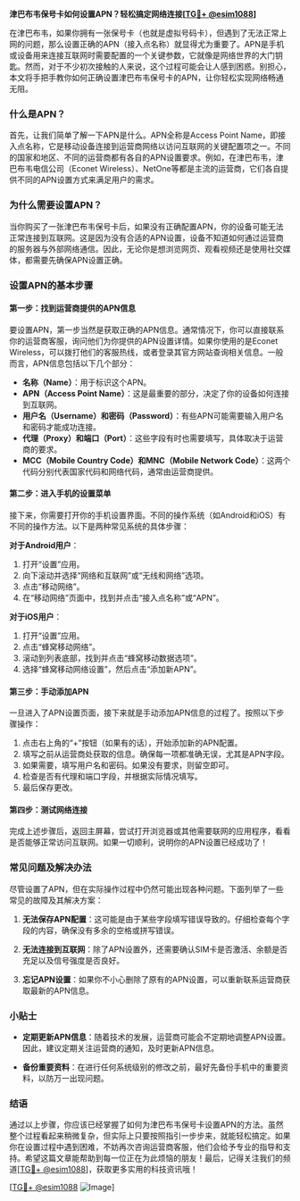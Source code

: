 **津巴布韦保号卡如何设置APN？轻松搞定网络连接[[TG💪+ @esim1088](https://t.me/s/esim1088)]**

在津巴布韦，如果你拥有一张保号卡（也就是虚拟号码卡），但遇到了无法正常上网的问题，那么设置正确的APN（接入点名称）就显得尤为重要了。APN是手机或设备用来连接互联网时需要配置的一个关键参数，它就像是网络世界的大门钥匙。然而，对于不少初次接触的人来说，这个过程可能会让人感到困惑。别担心，本文将手把手教你如何正确设置津巴布韦保号卡的APN，让你轻松实现网络畅通无阻。

### 什么是APN？

首先，让我们简单了解一下APN是什么。APN全称是Access Point Name，即接入点名称，它是移动设备连接到运营商网络以访问互联网的关键配置项之一。不同的国家和地区、不同的运营商都有各自的APN设置要求。例如，在津巴布韦，津巴布韦电信公司（Econet Wireless）、NetOne等都是主流的运营商，它们各自提供不同的APN设置方式来满足用户的需求。

### 为什么需要设置APN？

当你购买了一张津巴布韦保号卡后，如果没有正确配置APN，你的设备可能无法正常连接到互联网。这是因为没有合适的APN设置，设备不知道如何通过运营商的服务器与外部网络通信。因此，无论你是想浏览网页、观看视频还是使用社交媒体，都需要先确保APN设置正确。

### 设置APN的基本步骤

#### 第一步：找到运营商提供的APN信息

要设置APN，第一步当然是获取正确的APN信息。通常情况下，你可以直接联系你的运营商客服，询问他们为你提供的APN设置详情。如果你使用的是Econet Wireless，可以拨打他们的客服热线，或者登录其官方网站查询相关信息。一般而言，APN信息包括以下几个部分：

- **名称（Name）**：用于标识这个APN。
- **APN（Access Point Name）**：这是最重要的部分，决定了你的设备如何连接到互联网。
- **用户名（Username）和密码（Password）**：有些APN可能需要输入用户名和密码才能成功连接。
- **代理（Proxy）和端口（Port）**：这些字段有时也需要填写，具体取决于运营商的要求。
- **MCC（Mobile Country Code）和MNC（Mobile Network Code）**：这两个代码分别代表国家代码和网络代码，通常由运营商提供。

#### 第二步：进入手机的设置菜单

接下来，你需要打开你的手机设置界面。不同的操作系统（如Android和iOS）有不同的操作方法。以下是两种常见系统的具体步骤：

**对于Android用户**：
1. 打开“设置”应用。
2. 向下滚动并选择“网络和互联网”或“无线和网络”选项。
3. 点击“移动网络”。
4. 在“移动网络”页面中，找到并点击“接入点名称”或“APN”。

**对于iOS用户**：
1. 打开“设置”应用。
2. 点击“蜂窝移动网络”。
3. 滚动到列表底部，找到并点击“蜂窝移动数据选项”。
4. 选择“蜂窝移动网络设置”，然后点击“添加新APN”。

#### 第三步：手动添加APN

一旦进入了APN设置页面，接下来就是手动添加APN信息的过程了。按照以下步骤操作：

1. 点击右上角的“+”按钮（如果有的话），开始添加新的APN配置。
2. 填写之前从运营商处获取的信息。确保每一项都准确无误，尤其是APN字段。
3. 如果需要，填写用户名和密码。如果没有要求，则留空即可。
4. 检查是否有代理和端口字段，并根据实际情况填写。
5. 最后保存更改。

#### 第四步：测试网络连接

完成上述步骤后，返回主屏幕，尝试打开浏览器或其他需要联网的应用程序，看看是否能够正常访问互联网。如果一切顺利，说明你的APN设置已经成功了！

### 常见问题及解决办法

尽管设置了APN，但在实际操作过程中仍然可能出现各种问题。下面列举了一些常见的故障及其解决方案：

1. **无法保存APN配置**：这可能是由于某些字段填写错误导致的。仔细检查每个字段的内容，确保没有多余的空格或拼写错误。
   
2. **无法连接到互联网**：除了APN设置外，还需要确认SIM卡是否激活、余额是否充足以及信号强度是否良好。

3. **忘记APN设置**：如果你不小心删除了原有的APN设置，可以重新联系运营商获取最新的APN信息。

### 小贴士

- **定期更新APN信息**：随着技术的发展，运营商可能会不定期地调整APN设置。因此，建议定期关注运营商的通知，及时更新APN信息。
  
- **备份重要资料**：在进行任何系统级别的修改之前，最好先备份手机中的重要资料，以防万一出现问题。

### 结语

通过以上步骤，你应该已经掌握了如何为津巴布韦保号卡设置APN的方法。虽然整个过程看起来稍微复杂，但实际上只要按照指引一步步来，就能轻松搞定。如果你在设置过程中遇到困难，不妨再次咨询运营商客服，他们会给予专业的指导和支持。希望这篇文章能帮助到每一位正在为此烦恼的朋友！最后，记得关注我们的频道[[TG💪+ @esim1088](https://t.me/s/esim1088)]，获取更多实用的科技资讯哦！ 

[[TG💪+ @esim1088](https://t.me/s/esim1088) ![Image](https://i.postimg.cc/4NQfJmqS/Snipaste-2025-05-13-00-14-12.png)]